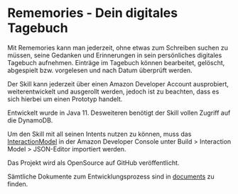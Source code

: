 # Rememories - Dein digitales Tagebuch

Mit Rememories kann man jederzeit, ohne etwas zum Schreiben suchen zu müssen, seine Gedanken
und Erinnerungen in sein persönliches digitales Tagebuch aufnehmen.
Einträge im Tagebuch können bearbeitet, gelöscht, abgespielt bzw. vorgelesen und nach Datum überprüft werden.

Der Skill kann jederzeit über einen Amazon Developer Account ausprobiert, weiterentwickelt und ausgerollt werden, jedoch ist zu beachten, dass es sich hierbei um einen Prototyp handelt.

Entwickelt wurde in Java 11. Desweiteren benötigt der Skill vollen Zugriff auf die DynamoDB. 

Um den Skill mit all seinen Intents nutzen zu können, muss das [InteractionModel](documents/skill-configs/interactionModel.json) in der Amazon Developer Console unter Build > Interaction Model > JSON-Editor importiert werden.

Das Projekt wird als OpenSource auf GitHub veröffentlicht.

Sämtliche Dokumente zum Entwicklungsprozess sind in [documents](documents) zu finden.

